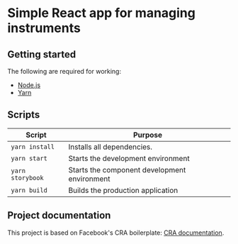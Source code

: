 # Simple React app for managing instruments

## Getting started
The following are required for working:
- [Node.js](https://nodejs.org/en/download/)
- [Yarn](https://yarnpkg.com/en/docs/install)

## Scripts

| Script                |Purpose                                           |
|-----------------------|--------------------------------------------------|
|`yarn install`         |Installs all dependencies.                        |
|`yarn start`           |Starts the development environment                |
|`yarn storybook`       |Starts the component development environment      |
|`yarn build`           |Builds the production application                 |


## Project documentation

This project is based on Facebook's CRA boilerplate: [CRA documentation](https://github.com/facebook/create-react-app).
